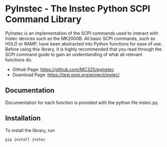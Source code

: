 # PyInstec - The Instec Python SCPI Command Library

PyInstec is an implementation of the SCPI commands used to interact with Instec devices such as the MK2000B.
All basic SCPI commands, such as HOLD or RAMP, have been abstracted into Python functions for ease of use.
Before using this library, it is highly recommended that you read through the SCPI command guide to gain an understanding of what all relevant functions do.

- Github Page: https://github.com/MC325/pyinstec
- Download Page: https://test.pypi.org/project/instec/

## Documentation
Documentation for each function is provided with the python file instec.py.

## Installation
To install the library, run

```shell
pip install instec
```

